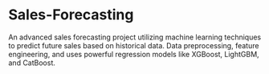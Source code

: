 # Sales-Forecasting
An advanced sales forecasting project utilizing machine learning techniques to predict future sales based on historical data.  Data preprocessing, feature engineering, and uses powerful regression models like XGBoost, LightGBM, and CatBoost.
